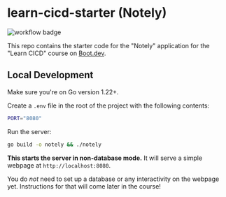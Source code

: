 # learn-cicd-starter (Notely)

![workflow badge](https://github.com/VMadhuranga/learn-cicd-starter/actions/workflows/ci.yml/badge.svg)

This repo contains the starter code for the "Notely" application for the "Learn CICD" course on [Boot.dev](https://boot.dev).

## Local Development

Make sure you're on Go version 1.22+.

Create a `.env` file in the root of the project with the following contents:

```bash
PORT="8080"
```

Run the server:

```bash
go build -o notely && ./notely
```

**This starts the server in non-database mode.** It will serve a simple webpage at `http://localhost:8080`.

You do _not_ need to set up a database or any interactivity on the webpage yet. Instructions for that will come later in the course!

